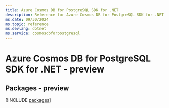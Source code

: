 ```yaml
---
title: Azure Cosmos DB for PostgreSQL SDK for .NET
description: Reference for Azure Cosmos DB for PostgreSQL SDK for .NET
ms.date: 09/30/2024
ms.topic: reference
ms.devlang: dotnet
ms.service: cosmosdbforpostgresql
---
```

# Azure Cosmos DB for PostgreSQL SDK for .NET - preview
## Packages - preview
[!INCLUDE [packages](cosmos-db-for-postgresql-index.md)]